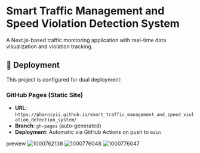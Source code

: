 # Smart Traffic Management and Speed Violation Detection System

A Next.js-based traffic monitoring application with real-time data visualization and violation tracking.

## 🚀 Deployment

This project is configured for dual deployment:

### GitHub Pages (Static Site)
- **URL**: `https://pharniyii.github.io/smart_traffic_management_and_speed_violation_detection_system/`
- **Branch**: `gh-pages` (auto-generated)
- **Deployment**: Automatic via GitHub Actions on push to `main`

preview ![1000762138](https://github.com/user-attachments/assets/2930921c-0645-474a-b6c7-1657f8f76eb6)
![1000776048](https://github.com/user-attachments/assets/9b345664-cd24-445c-91b2-824d0ec5131d)
![1000776047](https://github.com/user-attachments/assets/635b4149-d484-4b8d-be78-152d00c6642a)

